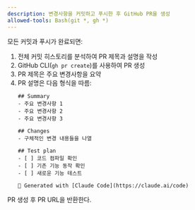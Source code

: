 ```yaml
---
description: 변경사항을 커밋하고 푸시한 후 GitHub PR을 생성
allowed-tools: Bash(git *, gh *)
---
```


모든 커밋과 푸시가 완료되면:
1. 전체 커밋 히스토리를 분석하여 PR 제목과 설명을 작성
2. GitHub CLI(`gh pr create`)를 사용하여 PR 생성
3. PR 제목은 주요 변경사항을 요약
4. PR 설명은 다음 형식을 따름:
   ```
   ## Summary
   - 주요 변경사항 1
   - 주요 변경사항 2
   - 주요 변경사항 3
   
   ## Changes
   - 구체적인 변경 내용들을 나열
   
   ## Test plan
   - [ ] 코드 컴파일 확인
   - [ ] 기존 기능 동작 확인
   - [ ] 새로운 기능 테스트
   
   🤖 Generated with [Claude Code](https://claude.ai/code)
   ```

PR 생성 후 PR URL을 반환한다.